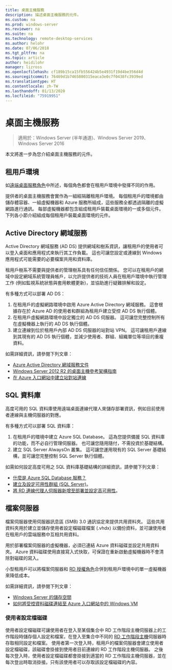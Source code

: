 ```yaml
---
title: 桌面主機服務
description: 描述桌面主機服務的元件。
ms.custom: na
ms.prod: windows-server
ms.reviewer: na
ms.suite: na
ms.technology: remote-desktop-services
ms.author: helohr
ms.date: 07/06/2018
ms.tgt_pltfrm: na
ms.topic: article
author: heidilohr
manager: lizross
ms.openlocfilehash: cf189b15ca15fb556424b5e4931f19d4be356d4d
ms.sourcegitcommit: 76469d1b7465800315eaca3e0c7f0438fc3939ed
ms.translationtype: HT
ms.contentlocale: zh-TW
ms.lasthandoff: 01/13/2020
ms.locfileid: "75919951"
---
```

# <a name="desktop-hosting-service"></a>桌面主機服務

>適用於：Windows Server (半年通道)、Windows Server 2019、Windows Server 2016

本文將進一步為您介紹桌面主機服務的元件。

## <a name="tenant-environment"></a>租用戶環境

如[遠端桌面服務角色](rds-roles.md)中所述，每個角色都會在租用戶環境中發揮不同的作用。

提供者的桌面主機服務會實作為一組經隔離租用戶環境。 每個租用戶的環境都由儲存體容器、一組虛擬機器和 Azure 服務所組成，這些服務全都透過隔離的虛擬網路進行通訊。 每部虛擬機器都包含組成租用戶裝載桌面環境的一或多個元件。 下列各小節介紹組成每個租用戶裝載桌面環境的元件。

## <a name="active-directory-domain-services"></a>Active Directory 網域服務

Active Directory 網域服務 (AD DS) 提供網域和樹系資訊，讓租用戶的使用者可以登入桌面和應用程式來執行其工作負載。 這也可讓您設定或連線到 Windows 應用程式可能需要的必要檔案共用和資料庫。

租用戶樹系不需要與提供者的管理樹系具有任何信任關係。 您可以在租用戶的網域中設定網域系統管理員帳戶，以允許提供者的技術人員在租用戶環境中執行管理工作 (例如監視系統狀態與套用軟體更新)，並協助進行疑難排解和設定。

有多種方式可以部署 AD DS：

1. 在租用戶的虛擬網路環境中啟用 Azure Active Directory 網域服務。 這會根據存在於 Azure AD 的使用者和群組為租用戶建立受控 AD DS 執行個體。
2. 在租用戶虛擬網路環境中設定獨立的 AD DS 伺服器。 這可讓您完整控制所有在虛擬機器上執行的 AD DS 執行個體。
3. 建立連線到位於租用戶內部 AD DS 伺服器的站對站 VPN。 這可讓租用戶連線到其現有的 AD DS 執行個體，並減少使用者、群組、組織單位等項目的重複資料。

如需詳細資訊，請參閱下列文章：

* [Azure Active Directory 網域服務文件](https://docs.microsoft.com/azure/active-directory-domain-services/)
* [Windows Server 2012 R2 的桌面主機參考架構指南](https://docs.microsoft.com/azure/vpn-gateway/vpn-gateway-howto-site-to-site-resource-manager-portal)
* [在 Azure 入口網站中建立站對站連線](https://docs.microsoft.com/azure/vpn-gateway/vpn-gateway-howto-site-to-site-resource-manager-portal)

## <a name="sql-database"></a>SQL 資料庫

高度可用的 SQL 資料庫使用遠端桌面連線代理人來儲存部署資訊，例如目前使用者連線與主機伺服器的對應。

有多種方式可以部署 SQL 資料庫：

1. 在租用戶的環境中建立 Azure SQL Database。 這為您提供備援 SQL 資料庫的功能，而不必自行管理伺服器。 也可讓您隨用隨付，不需投資於基礎結構。
2. 建立 SQL Server AlwaysOn 叢集。 這可讓您運用現有的 SQL Server 基礎結構，並可讓您完整控制 SQL Server 執行個體。

如需如何設定高度可用之 SQL 資料庫基礎結構的詳細資訊，請參閱下列文章：

* [什麼是 Azure SQL Database 服務？](https://docs.microsoft.com/azure/sql-database/sql-database-technical-overview)
* [建立及設定可用性群組 (SQL Server)](https://docs.microsoft.com/sql/database-engine/availability-groups/windows/creation-and-configuration-of-availability-groups-sql-server?view=sql-server-2017)。
* [將 RD 連線代理人伺服器新增至部署並設定高可用性](rds-connection-broker-cluster.md)。

## <a name="file-server"></a>檔案伺服器

檔案伺服器使用伺服器訊息區 (SMB) 3.0 通訊協定來提供共用資料夾。 這些共用資料夾用於建立並儲存使用者設定檔磁碟檔案 (.vhdx) 以備份資料，並可讓使用者在租用戶的雲端服務中互相共用資料。

用於部署檔案伺服器的虛擬機器，必須已連結 Azure 資料磁碟並設定共用資料夾。 Azure 資料磁碟使用直接寫入式快取，可保證在重新啟動虛擬機器時不會清除對磁碟的寫入。

小型租用戶可以將檔案伺服器和 [RD 授權角色](rds-roles.md#remote-desktop-licensing)合併到租用戶環境中的單一虛擬機器來降低成本。

如需詳細資訊，請參閱下列文章：

* [Windows Server 的儲存空間](../../storage/storage.md)
* [如何將受控資料磁碟連結至 Azure 入口網站中的 Windows VM](https://docs.microsoft.com/azure/virtual-machines/windows/attach-managed-disk-portal?toc=%2Fazure%2Fvirtual-machines%2Fwindows%2Fclassic%2Ftoc.json)

### <a name="user-profile-disks"></a>使用者設定檔磁碟

使用者設定檔磁碟可讓使用者在登入至某個集合中 RD 工作階段主機伺服器上的工作階段時儲存個人設定和檔案，在登入至集合中不同的 [RD 工作階段主機](rds-roles.md#remote-desktop-session-host)伺服器時存取相同設定和檔案。 使用者第一次登入時，租用戶的檔案伺服器會建立使用者設定檔磁碟，該磁碟會掛接到使用者目前連線的 RD 工作階段主機伺服器。 之後每次登入時，使用者設定檔磁碟都會掛接到適當的 RD 工作階段主機伺服器，並在每次登出時取消掛接。只有該使用者可以存取該設定檔磁碟的內容。